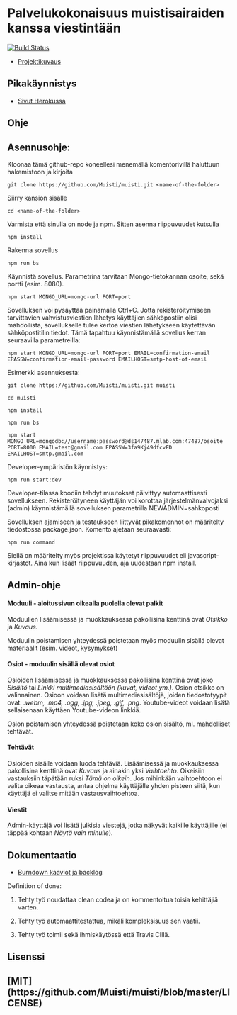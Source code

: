 
# Palvelukokonaisuus muistisairaiden kanssa viestintään
[![Build Status](https://travis-ci.org/Muisti/muisti.svg?branch=master)](https://travis-ci.org/Muisti/muisti)

- [Projektikuvaus](https://ohtuprojekti.jamo.fi/topic_descriptions/132)

## Pikakäynnistys

- [Sivut Herokussa](https://ohtumuisti.herokuapp.com/)

## Ohje

## Asennusohje:

Kloonaa tämä github-repo koneellesi menemällä komentorivillä haluttuun hakemistoon ja kirjoita

`git clone https://github.com/Muisti/muisti.git <name-of-the-folder>`

Siirry kansion sisälle

`cd <name-of-the-folder>`

Varmista että sinulla on node ja npm. Sitten asenna riippuvuudet kutsulla

`npm install`

Rakenna sovellus 

`npm run bs`
  
Käynnistä sovellus. Parametrina tarvitaan Mongo-tietokannan osoite, sekä portti (esim. 8080). 

`npm start MONGO_URL=mongo-url PORT=port`

Sovelluksen voi pysäyttää painamalla Ctrl+C.
Jotta rekisteröitymiseen tarvittavien vahvistusviestien lähetys käyttäjien sähköpostiin olisi mahdollista, 
sovellukselle tulee kertoa viestien lähetykseen käytettävän sähköpostitilin tiedot.
Tämä tapahtuu käynnistämällä sovellus kerran seuraavilla parametreilla:

`npm start MONGO_URL=mongo-url PORT=port EMAIL=confirmation-email EPASSW=confirmation-email-password EMAILHOST=smtp-host-of-email`

Esimerkki asennuksesta:
```
git clone https://github.com/Muisti/muisti.git muisti

cd muisti

npm install

npm run bs

npm start MONGO_URL=mongodb://username:password@ds147487.mlab.com:47487/osoite PORT=8000 EMAIL=test@gmail.com EPASSW=3fa9Kj49dfcvFD EMAILHOST=smtp.gmail.com
```
Developer-ympäristön käynnistys:

`npm run start:dev`  
  
Developer-tilassa koodiin tehdyt muutokset päivittyy automaattisesti sovellukseen.
Rekisteröityneen käyttäjän voi korottaa järjestelmänvalvojaksi (admin) käynnistämällä sovelluksen parametrilla NEWADMIN=sahkoposti

Sovelluksen ajamiseen ja testaukseen liittyvät pikakomennot on määritelty tiedostossa package.json.
Komento ajetaan seuraavasti:

`npm run command`

Siellä on määritelty myös projektissa käytetyt riippuvuudet eli javascript-kirjastot. Aina kun lisäät riippuvuuden,
aja uudestaan npm install. 

## Admin-ohje

#### Moduuli - aloitussivun oikealla puolella olevat palkit

Moduulien lisäämisessä ja muokkauksessa pakollisina kenttinä ovat *Otsikko* ja *Kuvaus*.

Moduulin poistamisen yhteydessä poistetaan myös moduulin sisällä olevat materiaalit (esim. videot, kysymykset)

#### Osiot - moduulin sisällä olevat osiot

Osioiden lisäämisessä ja muokkauksessa pakollisina kenttinä ovat joko *Sisältö* tai *Linkki multimediasisältöön (kuvat, videot ym.)*. Osion otsikko on valinnainen. Osioon voidaan lisätä multimediasisältöjä, joiden tiedostotyypit ovat: *.webm, .mp4, .ogg, .jpg, .jpeg, .gif, .png*. Youtube-videot voidaan lisätä sellaisenaan käyttäen Youtube-videon linkkiä.

Osion poistamisen yhteydessä poistetaan koko osion sisältö, ml. mahdolliset tehtävät.

#### Tehtävät

Osioiden sisälle voidaan luoda tehtäviä. Lisäämisessä ja muokkauksessa pakollisina kenttinä ovat *Kuvaus* ja ainakin yksi *Vaihtoehto*. Oikeisiin vastauksiin täpätään ruksi *Tämä on oikein*. Jos mihinkään vaihtoehtoon ei valita oikeaa vastausta, antaa ohjelma käyttäjälle yhden pisteen siitä, kun käyttäjä ei valitse mitään vastausvaihtoehtoa. 

#### Viestit

Admin-käyttäjä voi lisätä julkisia viestejä, jotka näkyvät kaikille käyttäjille (ei täppää kohtaan *Näytä vain minulle*).


## Dokumentaatio

- [Burndown kaaviot ja backlog](https://docs.google.com/spreadsheets/d/1NisT05P_gyy_HbcJHzDIGEkS4Vf98-G_iQiY2LTDpFw/edit?usp=sharing)

Definition of done:

1. Tehty työ noudattaa clean codea ja on kommentoitua toisia kehittäjiä varten.
 
2. Tehty työ automaattitestattua, mikäli kompleksisuus sen vaatii.

3. Tehty työ toimii sekä ihmiskäytössä että Travis CIllä.

## Lisenssi

<H2>[MIT](https://github.com/Muisti/muisti/blob/master/LICENSE)


